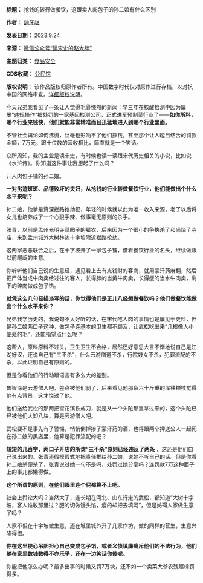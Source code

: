 

**标题：** 抢钱的转行做餐饮，这跟卖人肉包子的孙二娘有什么区别  

**作者：** [龅牙赵](https://chinadigitaltimes.net/space/读宋史的赵大胖)  

**发表日期：** 2023.9.24  

**来源：** [微信公众号“读宋史的赵大胖”](https://web.archive.org/web/https://mp.weixin.qq.com/s/bN0mcZy946DK9FvXmqYMKQ)  

**主题归类：** [食品安全](https://chinadigitaltimes.net/space/食品安全)  

**CDS收藏：** [公民馆](https://chinadigitaltimes.net/space/%E5%85%AC%E6%B0%91%E9%A6%86)  

**版权说明：** 该作品版权归原作者所有。中国数字时代仅对原作进行存档，以对抗中国的网络审查。[详细版权说明](https://chinadigitaltimes.net/chinese/copyright)。


今天兄弟我看见了一条让人觉得毛骨悚然的新闻：早三年在核酸检测中因为屡屡“违规操作”被处罚的一家基因检测公司，正式进军预制菜行业了——**如你所料，哪个行业来钱快，他们就能非常精准而且迅猛地进入到哪个行业里面。** 


不管社会舆论如何沸腾，丝毫也影响不了他们挣钱，甚至那个让人瞠目结舌的罚款金额，7万元，跟十位数的营收相比，简直就是一个笑话。


众所周知，我的主业是读宋史，有时候也读一读跟宋代历史相关的小说，比如说《水浒传》。你知道这件事让我想起了什么吗？


开人肉包子铺的孙二娘。


**一对劣迹斑斑、品德败坏的夫妇，从抢钱的行业转做餐饮行业，他们能做出个什么水平来呢？** 


孙二娘，他爹是资深拦路抢劫犯，年轻的时候就以此为唯一收入来源，老了以后将女儿也培养成了一个心狠手辣、做事毫无原则的杀手。


张青，以前是孟州光明寺菜园子的雇农，后来因为一个很小的争执杀了和尚烧了寺庙，来到孟州城外大树林边十字坡附近拦路抢劫。


这两家恶恶联合之后，在十字坡开了一家包子铺，借着餐饮行业的名头，继续做跟以前龌龊的生意。


你听听他们自己说的生意经，遇见看上去有点钱财的客商，就用蒙汗药麻翻，然后把尸体当成牛肉卖给过往的客人，长得胖的当黄牛肉卖，长得瘦的当水牛肉卖，剩下的碎肉做成包子馅。


**就凭这么几句轻描淡写的话，你觉得他们是正儿八经想做餐饮吗？他们做餐饮能做出个什么水平来你？** 


兄弟我学历史的，我说句不太好听的话，在宋代吃人肉的事情也是屡见于史料，但是孙二娘两口子这种，做包子连基本的卫生都不顾及，让武松吃出来“几根像人小便处的毛”，还能指望点什么呢？


这帮人，原料原料不过关，卫生卫生不合格，居然还好意思大言不惭地说自己是江湖好汉，还说自己有“三不杀”，什么云游僧道不杀，行院妓女不杀，犯罪流配的不杀，以此证明自己有原则的。


但是你看他们的行动跟语言有多么大的差别。


鲁智深是云游僧人吧，差点被他们剥了，后来看见他那条六十斤重的浑铁禅杖觉得他有点背景，这才饶过了他。


他们送给武松的那两把雪花镔铁戒刀，就是从一个头陀那里拿过来的，这个头陀已经被他们大卸八块，算是云游僧人吧。


武松要不是事先有了警惕，悄悄倒掉掺了蒙汗药的酒，也得跟两个押送公人一起死在孙二娘的黑店里，他算是犯罪流配的吧？


**短短的几百字，两口子开店的所谓“三不杀”原则已经违反了两条** ，这还是他们自己说出来的。张青还假模假式地把责任推给孙二娘，说她不听自己的话。但是你看孙二娘杀便杀了，张青说过她一句不是吗，处罚过她分毫吗？连罚款7万这种面子上的事儿都懒得做。


**这个所谓的原则，在他们眼里连个屁都算不上吧。** 


社会上舆论大吗？当然大了，连长期在河北、山东行走的武松，都知道“大树十字坡，客人谁敢那里过？肥的切做馒头馅，瘦的却把去填河”，但是妨碍人家做生意了吗？


人家不但在十字坡做生意，还在城里城外开了几家作坊，做的同样的营生，生意兴隆得很。


**你在这里提心吊胆担心自己变成包子馅，或者义愤填膺痛斥他们的不法行为，他们躺在家里数钱数得不亦乐乎，还在一边笑话你傻呢。** 


你能把他怎么办呢？最多出事的时候又罚7万块，还不如一个卖菜大爷农残超标罚得多。

